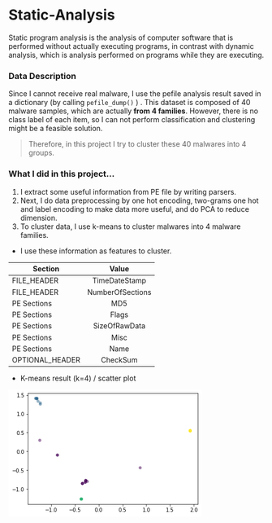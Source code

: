 # Static-Analysis

Static program analysis is the analysis of computer software that is performed without actually executing programs, in contrast with dynamic analysis, which is analysis performed on programs while they are executing.

### Data Description
Since I cannot receive real malware, I use the pefile analysis result saved in a dictionary (by calling `pefile_dump()` ) .
This dataset is composed of 40 malware samples, which are actually **from 4 families**. However, there is no class label of each item, so I can not perform classification and clustering might be a feasible solution.

> Therefore, in this project I try to cluster these 40 malwares into 4 groups. 

### What I did in this project... 
1. I extract some useful information from PE file by writing parsers. 
2. Next, I do data preprocessing by one hot encoding, two-grams one hot and label encoding to make data more useful, and do PCA to reduce dimension. 
3. To cluster data, I use k-means to cluster malwares into 4 malware families.

- I use these information as features to cluster.

Section | Value | 
----------|:-----:|
FILE_HEADER | TimeDateStamp |
FILE_HEADER |  NumberOfSections |
PE Sections | MD5 |
PE Sections         | Flags |
PE Sections         | SizeOfRawData |
PE Sections         | Misc |
PE Sections         | Name |
OPTIONAL_HEADER | CheckSum |

- K-means result (k=4) / scatter plot

![image](https://github.com/sourchen/Static-Analysis/blob/main/k-means.png)
